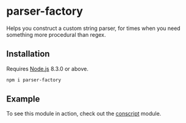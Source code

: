# parser-factory

Helps you construct a custom string parser, for times when you need something more procedural than regex.

## Installation

Requires [Node.js](https://nodejs.org/) 8.3.0 or above.

```bash
npm i parser-factory
```

## Example

To see this module in action, check out the [conscript](https://github.com/lamansky/conscript.js) module.
